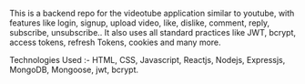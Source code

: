 This is a backend repo for the videotube application similar to youtube, with features like login, signup, upload video, like, dislike, comment, reply, subscribe, unsubscribe..
It also uses all standard practices like JWT, bcrypt, access tokens, refresh Tokens, cookies and many more. 

Technologies Used :-  HTML, CSS, Javascript, Reactjs, Nodejs, Expressjs, MongoDB, Mongoose, jwt, bcrypt.
